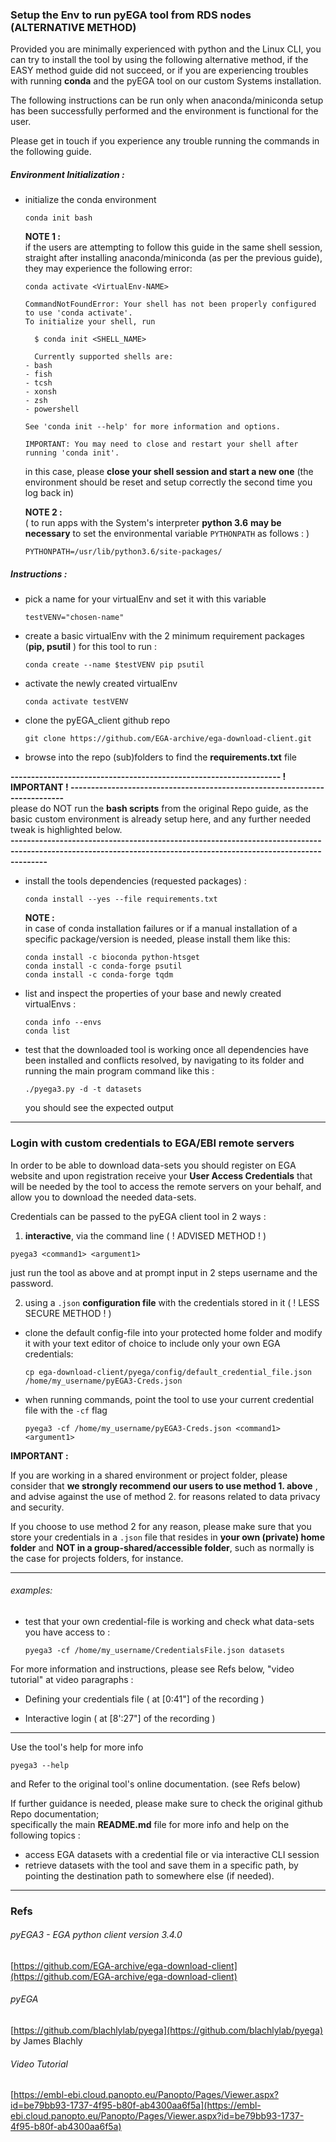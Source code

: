 ### Setup the Env to run pyEGA tool from RDS nodes (ALTERNATIVE METHOD)

Provided you are minimally experienced with python and the Linux CLI, you can try to install the tool by using the following alternative method, if the EASY method guide did not succeed, or if you are experiencing troubles with running **conda** and the pyEGA tool on our custom Systems installation.


The following instructions can be run only when anaconda/miniconda setup has been successfully performed and the environment is functional for the user.

Please get in touch if you experience any trouble running the commands in the following guide.

##### Environment Initialization :  

- initialize the conda environment

  `conda init bash`

  **NOTE 1 :**  
  if the users are attempting to follow this guide in the same shell session, straight after installing anaconda/miniconda (as per the previous guide), they may experience the following error:

  ```
  conda activate <VirtualEnv-NAME>

  CommandNotFoundError: Your shell has not been properly configured to use 'conda activate'.
  To initialize your shell, run

    $ conda init <SHELL_NAME>

    Currently supported shells are:
  - bash
  - fish
  - tcsh
  - xonsh
  - zsh
  - powershell

  See 'conda init --help' for more information and options.

  IMPORTANT: You may need to close and restart your shell after running 'conda init'.
  ```

  in this case, please **close your shell session and start a new one** (the environment should be reset and setup correctly the second time you log back in)

  **NOTE 2 :**  
  ( to run apps with the System's interpreter **python 3.6** **may be necessary** to set the environmental variable `PYTHONPATH` as follows : )

  `PYTHONPATH=/usr/lib/python3.6/site-packages/`

##### Instructions :

- pick a name for your virtualEnv and set it with this variable  

  `testVENV="chosen-name"`  

- create a basic virtualEnv with the 2 minimum requirement packages (**pip, psutil** ) for this tool to run :  

  `conda create --name $testVENV pip psutil`  

- activate the newly created virtualEnv  

  `conda activate testVENV`  

- clone the pyEGA_client github repo

  `git clone https://github.com/EGA-archive/ega-download-client.git`

- browse into the repo (sub)folders to find the **requirements.txt** file  


**------------------------------------------------------------------ ! IMPORTANT ! ---------------------------------------------------------------------------**  
please do NOT run the **bash scripts** from the original Repo guide, as the basic custom environment is already setup here, and any further needed tweak is highlighted below.   
**-----------------------------------------------------------------------------------------------------------------------------------------------------------------**  

- install the tools dependencies (requested packages) :

  `conda install --yes --file requirements.txt`  

  **NOTE :**  
  in case of conda installation failures or if a manual installation of a specific package/version is needed, please install them like this:   

  ```
  conda install -c bioconda python-htsget
  conda install -c conda-forge psutil
  conda install -c conda-forge tqdm
  ```

- list and inspect the properties of your base and newly created virtualEnvs :  

  `conda info --envs`  
  `conda list`  

- test that the downloaded tool is working once all dependencies have been installed and conflicts resolved, by navigating to its folder and running the main program command like this :

  `./pyega3.py -d -t datasets`

  you should see the expected output

---
### Login with custom credentials to EGA/EBI remote servers

In order to be able to download data-sets you should register on EGA website and upon registration receive your **User Access Credentials** that will be needed by the tool to access the remote servers on your behalf, and allow you to download the needed data-sets.

Credentials can be passed to the pyEGA client tool in 2 ways :  

1. **interactive**, via the command line ( ! ADVISED METHOD ! )

  `pyega3 <command1> <argument1>`

  just run the tool as above and at prompt input in 2 steps username and the password.


2. using a `.json` **configuration file** with the credentials stored in it ( ! LESS SECURE METHOD ! )  

- clone the default config-file into your protected home folder and modify it with your text editor of choice to include only your own EGA credentials:  

  `cp ega-download-client/pyega/config/default_credential_file.json /home/my_username/pyEGA3-Creds.json`

- when running commands, point the tool to use your current credential file with the `-cf` flag  

    `pyega3 -cf /home/my_username/pyEGA3-Creds.json <command1> <argument1>`




**IMPORTANT :**  

If you are working in a shared environment or project folder, please consider that **we strongly recommend our users to use method 1. above** , and  advise against the use of method 2. for reasons related to data privacy and security.

If you choose to use method 2 for any reason, please make sure that you store your credentials in a `.json` file that resides in **your own (private) home folder** and **NOT in a group-shared/accessible folder**, such as normally is the case for projects folders, for instance.  



---

###### examples:

- test that your own credential-file is working and check what data-sets you have access to :

  `pyega3 -cf /home/my_username/CredentialsFile.json datasets`



For more information and instructions, please see Refs below, "video tutorial" at video paragraphs :
- Defining your credentials file ( at [0:41"] of the recording )  

- Interactive login ( at [8':27"] of the recording )


---

Use the tool's help for more info  

`pyega3 --help`

and Refer to the original tool's online documentation. (see Refs below)

If further guidance is needed, please make sure to check the original github Repo documentation;  
specifically the main **README.md** file for more info and help on the following topics :

- access EGA datasets with a credential file or via interactive CLI session
- retrieve datasets with the tool and save them in a specific path, by pointing the destination path to somewhere else (if needed).

---

### Refs

###### pyEGA3 - EGA python client version 3.4.0
[https://github.com/EGA-archive/ega-download-client](https://github.com/EGA-archive/ega-download-client)  
###### pyEGA   
[https://github.com/blachlylab/pyega](https://github.com/blachlylab/pyega) by James Blachly

###### Video Tutorial  
[https://embl-ebi.cloud.panopto.eu/Panopto/Pages/Viewer.aspx?id=be79bb93-1737-4f95-b80f-ab4300aa6f5a](https://embl-ebi.cloud.panopto.eu/Panopto/Pages/Viewer.aspx?id=be79bb93-1737-4f95-b80f-ab4300aa6f5a)
